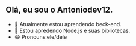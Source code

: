 ## Olá, eu sou o Antoniodev12.


- 🔭 Atualmente estou aprendendo beck-end.
- 🌱 Estou apredendo Node.js e suas bibliotecas.
- 😄 Pronouns:ele/dele

